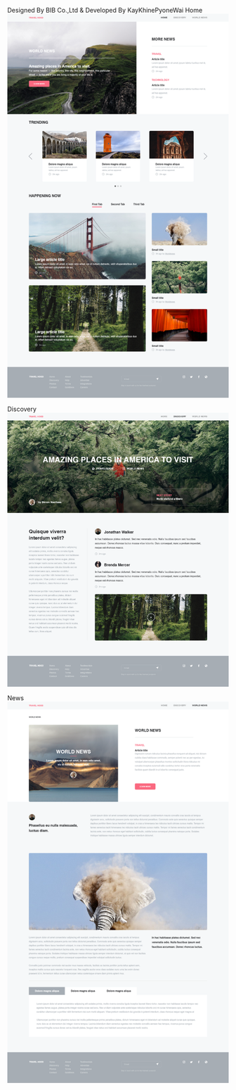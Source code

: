 Designed By BIB Co.,Ltd & Developed By KayKhinePyoneWai
Home
![CHEESE!](home.png)

Discovery
![CHEESE!](discovery.png)

News
![CHEESE!](news.png)